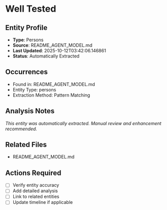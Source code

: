 # Well Tested

## Entity Profile
- **Type**: Persons
- **Source**: README_AGENT_MODEL.md
- **Last Updated**: 2025-10-12T03:42:06.146861
- **Status**: Automatically Extracted

## Occurrences
- Found in: README_AGENT_MODEL.md
- Entity Type: persons
- Extraction Method: Pattern Matching

## Analysis Notes
*This entity was automatically extracted. Manual review and enhancement recommended.*

## Related Files
- README_AGENT_MODEL.md

## Actions Required
- [ ] Verify entity accuracy
- [ ] Add detailed analysis
- [ ] Link to related entities
- [ ] Update timeline if applicable
